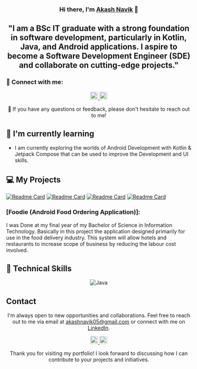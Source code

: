 <p align="center">
  <a href="https://www.linkedin.com/in/akash-navik-38007617a/" target="_blank" rel="noreferrer">
  </a>
</p>

<h3 align="center">Hi there, I'm <a href="https://www.linkedin.com/in/akash-navik-38007617a/" target="_blank" rel="noreferrer">Akash Navik</a> 👋</h3>

<h2 align="center">"I am a BSc IT graduate with a strong foundation in software development, particularly in Kotlin, Java, and Android applications. I aspire to become a Software Development Engineer (SDE) and collaborate on cutting-edge projects."</h2>

### 🤝 Connect with me:

<p align="center">
  <a href="https://www.linkedin.com/in/akash-navik-38007617a/">
    <img src="https://raw.githubusercontent.com/jatin99/jatin99.github.io/main/images/linkedin.svg" alt="Jatin Shharma | LinkedIn" width="21px"/>
  </a>
  <a href="https://instagram.com/_akashnavik">
    <img src="https://raw.githubusercontent.com/jatin99/jatin99.github.io/main/images/instagram.svg" alt="Jatin | Instagram" width="21px"/>
  </a>
</p>
<p align="center">💬 If you have any questions or feedback, please don't hesitate to reach out to me!</p>

## 🌱 I'm currently learning

- I am currently exploring the worlds of Android Development with Kotlin & Jetpack Compose that can be used to improve the Development and UI skills. 

## 💻 My Projects 

[![Readme Card](https://github-readme-stats.vercel.app/api/pin/?username=AkashNavik&repo=AlgorithmApp)](https://github.com/AkashNavik/AlgorithmApp)
[![Readme Card](https://github-readme-stats.vercel.app/api/pin/?username=AkashNavik&repo=Conuter)](https://github.com/AkashNavik/Conuter)
[![Readme Card](https://github-readme-stats.vercel.app/api/pin/?username=AkashNavik&repo=BMI-Body-Mass-Calculator-)](https://github.com/AkashNavik/BMI-Body-Mass-Calculator-)
[![Readme Card](https://github-readme-stats.vercel.app/api/pin/?username=AkashNavik&repo=Rock-Paper-Sciossor-Game)](https://github.com/AkashNavik/Rock-Paper-Sciossor-Game)

<h3>[Foodie (Android Food Ordering Application)]:</h3> 
I was Done at my final year of my Bachelor of Science in Information Technology. Basically in this project the application designed primarily for use in the food delivery industry. This system will allow hotels and restaurants to increase scope of business by reducing the labour cost involved.


## 💼 Technical Skills

<p align="center">
  <img src="https://img.shields.io/badge/Java-007396?style=for-the-badge&logo=java&logoColor=white" alt="Java">
</p>

## Contact

<p align="center">I'm always open to new opportunities and collaborations. Feel free to reach out to me via email at <a href="mailto:akashnavik05@gmail.com">akashnavik05@gmail.com</a> or connect with me on <a href="https://www.linkedin.com/in/akash-navik-38007617a">LinkedIn</a>.</p>

<p align="center">
  <a href="https://www.linkedin.com/in/akash-navik-38007617a/">
    <img src="https://raw.githubusercontent.com/jatin99/jatin99.github.io/main/images/linkedin.svg" alt="Jatin Shharma | LinkedIn" width="21px"/>
  </a>
  <a href="https://instagram.com/_akashnavik">
    <img src="https://raw.githubusercontent.com/jatin99/jatin99.github.io/main/images/instagram.svg" alt="Jatin | Instagram" width="21px"/>
  </a>
</p>
  
<p align="center">Thank you for visiting my portfolio! I look forward to discussing how I can contribute to your projects and initiatives.</p>

